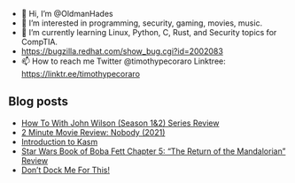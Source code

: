 - 👋 Hi, I’m @OldmanHades
- 👀 I’m interested in programming, security, gaming, movies, music.
- 🌱 I’m currently learning Linux, Python, C, Rust, and Security topics for CompTIA.
- https://bugzilla.redhat.com/show_bug.cgi?id=2002083
- 📫 How to reach me Twitter @timothypecoraro
Linktree: https://linktr.ee/timothypecoraro

## Blog posts
<!-- BLOG-POST-LIST:START -->
- [How To With John Wilson &lpar;Season 1&amp;2&rpar; Series Review](https://medium.com/@timothypecoraro/how-to-with-john-wilson-season-1-2-series-review-922d85c5c8a8?source=rss-5097f5c9b801------2)
- [2 Minute Movie Review: Nobody &lpar;2021&rpar;](https://medium.com/@timothypecoraro/2-minute-movie-review-nobody-2021-a9f069349310?source=rss-5097f5c9b801------2)
- [Introduction to Kasm](https://medium.com/@timothypecoraro/introduction-to-kasm-998236fa9feb?source=rss-5097f5c9b801------2)
- [Star Wars Book of Boba Fett Chapter 5: “The Return of the Mandalorian” Review](https://medium.com/@timothypecoraro/star-wars-book-of-boba-fett-chapter-5-the-return-of-the-mandalorian-review-a147dc8f2765?source=rss-5097f5c9b801------2)
- [Don’t Dock Me For This!](https://medium.com/@timothypecoraro/dont-dock-me-for-this-a9bb78e03f91?source=rss-5097f5c9b801------2)
<!-- BLOG-POST-LIST:END -->
